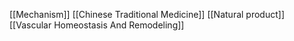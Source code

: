 [[Mechanism]]
[[Chinese Traditional Medicine]]
[[Natural product]]
[[Vascular Homeostasis And Remodeling]]
